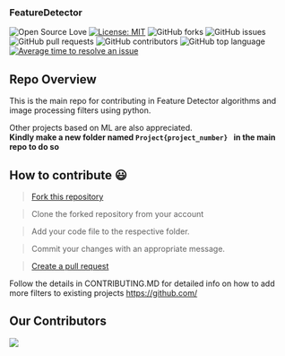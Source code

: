 ### FeatureDetector


![Open Source Love](https://img.shields.io/badge/Open%20Source-%E2%9D%A4-red.svg)
[![License: MIT](https://img.shields.io/badge/License-MIT-yellow.svg)](https://opensource.org/licenses/MIT)
![GitHub forks](https://img.shields.io/github/forks/alphaKunal2/FeatureDetector.svg)
![GitHub issues](https://img.shields.io/github/issues/alphaKunal2/FeatureDetector.svg)
![GitHub pull requests](https://img.shields.io/github/issues-pr/alphaKunal2/FeatureDetector.svg)
![GitHub contributors](https://img.shields.io/github/contributors/alphaKunal2/FeatureDetector.svg)
![GitHub top language](https://img.shields.io/github/languages/top/alphaKunal2/FeatureDetector.svg)
[![Average time to resolve an issue](http://isitmaintained.com/badge/resolution/alphaKunal2/FeatureDetector.svg)](http://isitmaintained.com/project/alphaKunal2/FeatureDetector "Average time to resolve an issue")

## Repo Overview
This is the main repo for contributing in Feature Detector algorithms and image processing filters using python.

Other projects based on ML are also appreciated. <br>
<b> Kindly make a new folder named ```Project{project_number} ``` in the main repo to do so </b>

## How to contribute 😃


> [Fork this repository](https://help.github.com/articles/fork-a-repo/)

>  Clone the forked repository from your account

> Add your code file to the respective folder.

> Commit your changes with an appropriate message.

> [Create a pull request](https://help.github.com/articles/creating-a-pull-request-from-a-fork/)


Follow the details in CONTRIBUTING.MD for detailed info on how to add more filters to existing projects
https://github.com/
## Our Contributors 
<a href="https://github.com/alphaKunal2/FeatureDetector/graphs/contributors">
  <img src="https://contrib.rocks/image?repo=alphaKunal2/FeatureDetector" />
</a>

